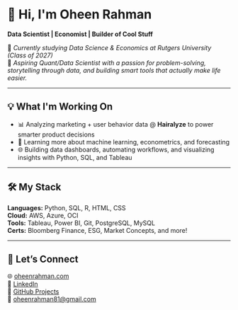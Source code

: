 # 👋 Hi, I'm Oheen Rahman

**Data Scientist | Economist | Builder of Cool Stuff**

📍 *Currently studying Data Science & Economics at Rutgers University (Class of 2027)*  
🚀 *Aspiring Quant/Data Scientist with a passion for problem-solving, storytelling through data, and building smart tools that actually make life easier.*

---

## 💡 What I'm Working On
- 📊 Analyzing marketing + user behavior data @ **Hairalyze** to power smarter product decisions  
- 🧠 Learning more about machine learning, econometrics, and forecasting  
- 🌐 Building data dashboards, automating workflows, and visualizing insights with Python, SQL, and Tableau

---

## 🛠️ My Stack
**Languages:** Python, SQL, R, HTML, CSS  
**Cloud:** AWS, Azure, OCI  
**Tools:** Tableau, Power BI, Git, PostgreSQL, MySQL  
**Certs:** Bloomberg Finance, ESG, Market Concepts, and more!

---

## 🔗 Let’s Connect
🌐 [oheenrahman.com](http://oheenrahman.com)  
💼 [LinkedIn](https://www.linkedin.com/in/oheenrahman)  
📁 [GitHub Projects](https://github.com/oheenrahman?tab=repositories)  
📧 [oheenrahman81@gmail.com](mailto:oheenrahman81@gmail.com)
